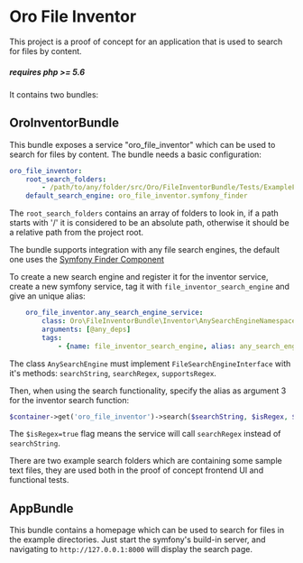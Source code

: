 Oro File Inventor
==========
This project is a proof of concept for an application that is used to search for files by content.

##### requires php >= 5.6

It contains two bundles:

## OroInventorBundle
This bundle exposes a service "oro_file_inventor" which can be used to search for files by content.
 The bundle needs a basic configuration:

```yaml
oro_file_inventor:
    root_search_folders:
        - /path/to/any/folder/src/Oro/FileInventorBundle/Tests/ExampleFileRepository
    default_search_engine: oro_file_inventor.symfony_finder
```

The `root_search_folders` contains an array of folders to look in, if a path starts with '/'
it is considered to be an absolute path, otherwise it should be a relative path from the project root.

The bundle supports integration with any file search engines, the default one uses
the [Symfony Finder Component](http://symfony.com/doc/current/components/finder.html)

To create a new search engine and register it for the inventor service, create a new symfony service,
tag it with `file_inventor_search_engine` and give an unique alias:
```yaml
    oro_file_inventor.any_search_engine_service:
        class: Oro\FileInventorBundle\Inventor\AnySearchEngineNamespace\AnySearchEngine
        arguments: [@any_deps]
        tags:
            - {name: file_inventor_search_engine, alias: any_search_engine }
```
The class `AnySearchEngine` must implement `FileSearchEngineInterface` with it's methods:
`searchString`, `searchRegex`, `supportsRegex`.

Then, when using the search functionality, specify the alias as argument 3 for the inventor search function:
```php
$container->get('oro_file_inventor')->search($searchString, $isRegex, $searchEngineAlias);
```
The `$isRegex=true` flag means the service will call `searchRegex` instead of `searchString`.

There are two example search folders which are containing some sample text files, they are used both in the
proof of concept frontend UI and functional tests.

## AppBundle

This bundle contains a homepage which can be used to search for files in the example directories.
Just start the symfony's build-in server, and navigating to `http://127.0.0.1:8000`
will display the search page.
